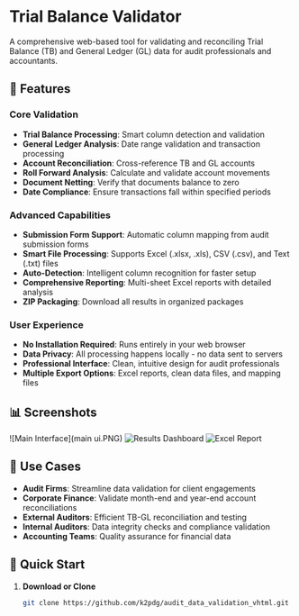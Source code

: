 # Trial Balance Validator

A comprehensive web-based tool for validating and reconciling Trial Balance (TB) and General Ledger (GL) data for audit professionals and accountants.

## 🚀 Features

### Core Validation
- **Trial Balance Processing**: Smart column detection and validation
- **General Ledger Analysis**: Date range validation and transaction processing
- **Account Reconciliation**: Cross-reference TB and GL accounts
- **Roll Forward Analysis**: Calculate and validate account movements
- **Document Netting**: Verify that documents balance to zero
- **Date Compliance**: Ensure transactions fall within specified periods

### Advanced Capabilities
- **Submission Form Support**: Automatic column mapping from audit submission forms
- **Smart File Processing**: Supports Excel (.xlsx, .xls), CSV (.csv), and Text (.txt) files
- **Auto-Detection**: Intelligent column recognition for faster setup
- **Comprehensive Reporting**: Multi-sheet Excel reports with detailed analysis
- **ZIP Packaging**: Download all results in organized packages

### User Experience
- **No Installation Required**: Runs entirely in your web browser
- **Data Privacy**: All processing happens locally - no data sent to servers
- **Professional Interface**: Clean, intuitive design for audit professionals
- **Multiple Export Options**: Excel reports, clean data files, and mapping files

## 📊 Screenshots

![Main Interface](main ui.PNG)
![Results Dashboard](docs/screenshots/results-dashboard.png)
![Excel Report](docs/screenshots/excel-report.png)

## 🎯 Use Cases

- **Audit Firms**: Streamline data validation for client engagements
- **Corporate Finance**: Validate month-end and year-end account reconciliations
- **External Auditors**: Efficient TB-GL reconciliation and testing
- **Internal Auditors**: Data integrity checks and compliance validation
- **Accounting Teams**: Quality assurance for financial data

## 🚀 Quick Start

1. **Download or Clone**
   ```bash
   git clone https://github.com/k2pdg/audit_data_validation_vhtml.git
